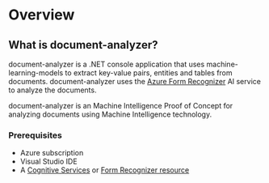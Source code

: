 # Overview

## What is document-analyzer?
document-analyzer is a .NET console application that uses machine-learning-models to extract key-value pairs, entities and tables from documents. document-analyzer uses the [Azure Form Recognizer](https://docs.microsoft.com/en-us/azure/applied-ai-services/form-recognizer/overview?tabs=v3-0) AI service to analyze the documents. 

document-analyzer is an Machine Intelligence Proof of Concept for analyzing documents using Machine Intelligence technology.



### **Prerequisites**
- Azure subscription 
-  Visual Studio IDE
-  A [Cognitive Services](https://docs.microsoft.com/en-us/azure/cognitive-services/what-are-cognitive-services) or [Form Recognizer resource](https://docs.microsoft.com/en-us/azure/applied-ai-services/form-recognizer/)
